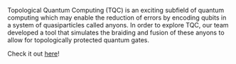 Topological Quantum Computing (TQC) is an exciting subfield of quantum computing which may enable the reduction of errors by encoding qubits in a system of quasiparticles called anyons. In order to explore TQC, our team developed a tool that simulates the braiding and fusion of these anyons to allow for topologically protected quantum gates.

Check it out [here](https://github.com/Cornell-QCA/anyon-braiding-simulator)!